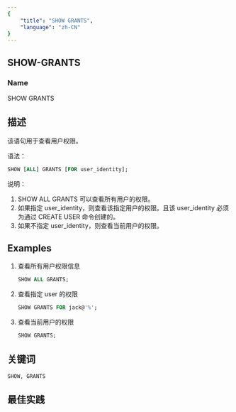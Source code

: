 ```yaml
---
{
    "title": "SHOW GRANTS",
    "language": "zh-CN"
}
---
```


<!--
Licensed to the Apache Software Foundation (ASF) under one
or more contributor license agreements.  See the NOTICE file
distributed with this work for additional information
regarding copyright ownership.  The ASF licenses this file
to you under the Apache License, Version 2.0 (the
"License"); you may not use this file except in compliance
with the License.  You may obtain a copy of the License at

  http://www.apache.org/licenses/LICENSE-2.0

Unless required by applicable law or agreed to in writing,
software distributed under the License is distributed on an
"AS IS" BASIS, WITHOUT WARRANTIES OR CONDITIONS OF ANY
KIND, either express or implied.  See the License for the
specific language governing permissions and limitations
under the License.
-->

## SHOW-GRANTS

### Name

SHOW GRANTS

## 描述

 该语句用于查看用户权限。

语法：

```sql
SHOW [ALL] GRANTS [FOR user_identity];
```

说明：

1. SHOW ALL GRANTS 可以查看所有用户的权限。
2. 如果指定 user_identity，则查看该指定用户的权限。且该 user_identity 必须为通过 CREATE USER 命令创建的。
3. 如果不指定 user_identity，则查看当前用户的权限。

## Examples

1. 查看所有用户权限信息

   ```sql
   SHOW ALL GRANTS;
   ```

2. 查看指定 user 的权限

    ```sql
    SHOW GRANTS FOR jack@'%';
    ```

3. 查看当前用户的权限

   ```sql
   SHOW GRANTS;
   ```

## 关键词

    SHOW, GRANTS

## 最佳实践

